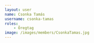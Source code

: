 ```yaml
---
layout: user
name: Csonka Tamás
username: csonka-tamas
roles:
    - Öregtag
image: /images/members/CsonkaTamas.jpg
---
```

